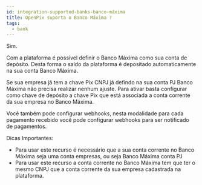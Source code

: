 ```yaml
---
id: integration-supported-banks-banco-máxima
title: OpenPix suporta o Banco Máxima ?
tags:
  - bank
---
```


Sim.

Com a plataforma é possível definir o Banco Máxima como sua conta de depósito. Desta forma o saldo da plataforma é depositado automaticamente na sua conta Banco Máxima.

Se sua empresa já tem a chave Pix CNPJ já defindo na sua conta PJ Banco Máxima não precisa realizar nenhum ajuste. Para ativar basta configurar como chave de depósito a chave Pix que está associada a conta corrente da sua empresa no Banco Máxima.

Você também pode configurar webhooks, nesta modalidade para cada pagamento recebido você pode configurar webhooks para ser notificado de pagamentos.

Dicas Importantes:

- Para usar este recurso é necessário que a sua conta corrente no Banco Máxima seja uma conta empresas, ou seja Banco Máxima conta PJ
- Para usar este recurso a conta corrente no Banco Máxima tem que ter o mesmo CNPJ que a conta corrente da sua empresa cadastrada na plataforma.
